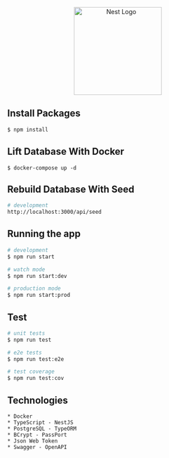 <p align="center">
  <a href="http://nestjs.com/" target="blank"><img src="https://nestjs.com/img/logo-small.svg" width="200" alt="Nest Logo" /></a>
</p>


## Install Packages

```bash
$ npm install
```

## Lift Database With Docker
```
$ docker-compose up -d
```

## Rebuild Database With Seed
```bash
# development
http://localhost:3000/api/seed
```

## Running the app

```bash
# development
$ npm run start

# watch mode
$ npm run start:dev

# production mode
$ npm run start:prod
```

## Test

```bash
# unit tests
$ npm run test

# e2e tests
$ npm run test:e2e

# test coverage
$ npm run test:cov
```

## Technologies
```
* Docker
* TypeScript - NestJS
* PostgreSQL - TypeORM
* BCrypt - PassPort
* Json Web Token
* Swagger - OpenAPI
```
